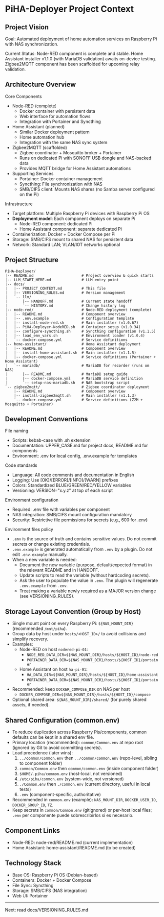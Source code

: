 # PiHA-Deployer Project Context

## Project Vision

Goal: Automated deployment of home automation services on Raspberry Pi with NAS synchronization.

Current Status: Node-RED component is complete and stable. Home Assistant installer v1.1.0 (with MariaDB validation) awaits on-device testing. Zigbee2MQTT component has been scaffolded for upcoming relay validation.

## Architecture Overview

Core Components
- Node-RED (complete)
  - Docker container with persistent data
  - Web interface for automation flows
  - Integration with Portainer and Syncthing
- Home Assistant (planned)
  - Similar Docker deployment pattern
  - Home automation hub
  - Integration with the same NAS sync system
- Zigbee2MQTT (scaffolded)
  - Zigbee coordinator + Mosquitto broker + Portainer
  - Runs on dedicated Pi with SONOFF USB dongle and NAS-backed data
  - Provides MQTT bridge for Home Assistant automations
- Supporting Services
  - Portainer: Docker container management
  - Syncthing: File synchronization with NAS
  - SMB/CIFS client: Mounts NAS shares (no Samba server configured on the Pi)

Infrastructure
- Target platform: Multiple Raspberry Pi devices with Raspberry Pi OS
- **Deployment model**: Each component deploys on separate Pi
  - Node-RED component: dedicated Pi
  - Home Assistant component: separate dedicated Pi
- Containerization: Docker + Docker Compose per Pi
- Storage: SMB/CIFS mount to shared NAS for persistent data
- Network: Standard LAN; VLAN/IOT networks optional

## Project Structure

```
PiHA-Deployer/
|-- README.md                      # Project overview & quick starts
|-- LLM_START_HERE.md              # LLM entry point
|-- docs/
|   |-- PROJECT_CONTEXT.md         # This file
|   |-- VERSIONING_RULES.md        # Version management
|   `-- llm/
|       |-- HANDOFF.md             # Current state handoff
|       `-- HISTORY.md             # Change history log
|-- node-red/                      # Node-RED deployment (complete)
|   |-- README.md                  # Component overview
|   |-- .env.example               # Configuration template
|   |-- install-node-red.sh        # Main installer (v1.0.67)
|   |-- PiHA-Deployer-NodeRED.sh   # Container setup (v1.0.34)
|   |-- configure-syncthing.sh     # Syncthing configuration (v1.1.5)
|   |-- load_env_vars.sh           # Environment loader (v1.0.4)
|   `-- docker-compose.yml         # Service definitions
|-- home-assistant/                # Home Assistant deployment
|   |-- README.md                  # Component overview
|   |-- install-home-assistant.sh  # Main installer (v1.1.5)
|   |-- docker-compose.yml         # Service definitions (Portainer + Home Assistant)
|   `-- mariadb/                   # MariaDB for recorder (runs on NAS)
|       |-- README.md              # MariaDB setup guide
|       |-- docker-compose.yml     # MariaDB service definition
|       `-- setup-nas-mariadb.sh   # NAS bootstrap script
`-- zigbee2mqtt/                   # Zigbee coordinator deployment
    |-- README.md                  # Component overview
    |-- install-zigbee2mqtt.sh     # Main installer (v1.1.3)
    `-- docker-compose.yml         # Service definitions (Z2M + Mosquitto + Portainer)
```


## Development Conventions

File naming
- Scripts: kebab-case with .sh extension
- Documentation: UPPER_CASE.md for project docs, README.md for components
- Environment: .env for local config, .env.example for templates

Code standards
- Language: All code comments and documentation in English
- Logging: Use [OK]/[ERROR]/[INFO]/[WARN] prefixes
- Colors: Standardized BLUE/GREEN/RED/YELLOW variables
- Versioning: VERSION="x.y.z" at top of each script

Environment configuration
- Required: .env file with variables per component
- NAS integration: SMB/CIFS mount configuration mandatory
- Security: Restrictive file permissions for secrets (e.g., 600 for .env)

Environment files policy
- `.env` is the source of truth and contains sensitive values. Do not commit secrets or change existing credentials.
- `.env.example` is generated automatically from `.env` by a plugin. Do not edit `.env.example` manually.
- When a new variable is needed:
  - Document the new variable (purpose, default/expected format) in the relevant README and in HANDOFF.
  - Update scripts to read the variable (without hardcoding secrets).
  - Ask the user to populate the value in `.env`. The plugin will regenerate `.env.example` from `.env`.
  - Treat making a variable newly required as a MAJOR version change (see VERSIONING_RULES).

## Storage Layout Convention (Group by Host)

- Single mount point on every Raspberry Pi: `${NAS_MOUNT_DIR}` (recommended `/mnt/piha`).
- Group data by host under `hosts/<HOST_ID>/` to avoid collisions and simplify recovery.
- Examples:
  - Node-RED on host `nodered-pi-01`:
    - `NODE_RED_DATA_DIR=${NAS_MOUNT_DIR}/hosts/${HOST_ID}/node-red`
    - `PORTAINER_DATA_DIR=${NAS_MOUNT_DIR}/hosts/${HOST_ID}/portainer`
  - Home Assistant on host `ha-pi-01`:
    - `HA_DATA_DIR=${NAS_MOUNT_DIR}/hosts/${HOST_ID}/home-assistant`
    - `PORTAINER_DATA_DIR=${NAS_MOUNT_DIR}/hosts/${HOST_ID}/portainer`
- Recommended: keep `DOCKER_COMPOSE_DIR` on NAS per host
  - `DOCKER_COMPOSE_DIR=${NAS_MOUNT_DIR}/hosts/${HOST_ID}/compose`
- Optional shared area: `${NAS_MOUNT_DIR}/shared/` (for purely shared assets, if needed).

## Shared Configuration (common.env)

- To reduce duplication across Raspberry Pis/components, common defaults can be kept in a shared env file.
- Primary location (recommended): `common/Common.env` at repo root (ignored by Git to avoid committing secrets).
- Load precedence (later wins):
  1) `../common/Common.env` then `../common/common.env` (repo-level, sibling to component folder)
  2) `common/Common.env` then `common/common.env` (inside component folder)
  3) `$HOME/.piha/common.env` (host-local, not versioned)
  4) `/etc/piha/common.env` (system-wide, not versioned)
  5) `./Common.env` then `./common.env` (current directory, useful in local tests)
  6) `.env` (component-specific, authoritative)
- Recommended in `common.env` (example): `NAS_MOUNT_DIR`, `DOCKER_USER_ID`, `DOCKER_GROUP_ID`, `TZ`.
- Keep secrets in `common/Common.env` (gitignored) or per-host local files; `.env` per componente puede sobrescribirlos si es necesario.

## Component Links

- Node-RED: node-red/README.md (current implementation)
- Home Assistant: home-assistant/README.md (to be created)

## Technology Stack

- Base OS: Raspberry Pi OS (Debian-based)
- Containers: Docker + Docker Compose
- File Sync: Syncthing
- Storage: SMB/CIFS (NAS integration)
- Web UI: Portainer

---

Next: read docs/VERSIONING_RULES.md

